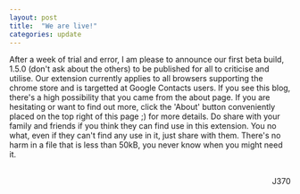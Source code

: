```yaml
---
layout: post
title:  "We are live!"
categories: update
---
```


After a week of trial and error, I am please to announce our first beta build, 1.5.0 (don't ask about the others) to be published for all to criticise and utilise. Our extension currently applies to all browsers supporting the chrome store and is targetted at Google Contacts users. If you see this blog, there's a high possibility that you came from the about page. If you are hesitating or want to find out more, click the 'About' button conveniently placed on the top right of this page ;) for more details. Do share with your family and friends if you think they can find use in this extension. You no what, even if they can't find any use in it, just share with them. There's no harm in a file that is less than 50kB, you never know when you might need it.

<br />
<div style="text-align: right">J370</div>